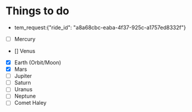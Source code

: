 # Things to do

- tem_request:{"ride_id": "a8a68cbc-eaba-4f37-925c-a1757ed8332f"}

- [ ] Mercury
- [] Venus
- [x] Earth (Orbit/Moon)
- [x] Mars
- [ ] Jupiter
- [ ] Saturn
- [ ] Uranus
- [ ] Neptune
- [ ] Comet Haley